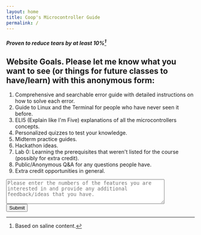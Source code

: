 ```yaml
---
layout: home
title: Coop's Microcontroller Guide
permalink: /
---
```


##### Proven to reduce tears by at least 10%[^1]

## Website Goals. Please let me know what you want to see (or things for future classes to have/learn) with this anonymous form:
1. Comprehensive and searchable error guide with detailed instructions on how to solve each error.
2. Guide to Linux and the Terminal for people who have never seen it before.
3. ELI5 (Explain like I'm Five) explanations of all the microcontrollers concepts.
4. Personalized quizzes to test your knowledge.
5. Midterm practice guides.
6. Hackathon ideas.
7. Lab 0: Learning the prerequisites that weren't listed for the course (possibly for extra credit).
8. Public/Anonymous Q&A for any questions people have.
9. Extra credit opportunities in general.

<form action="https://api.staticforms.xyz/submit" method="post">
        <!-- Replace with accesKey sent to your email -->
        <input type="hidden" name="accessKey" value="5d8d756d-ac14-4682-abc3-25782b5e86d3">
        <textarea name="message" rows="4" cols="50" placeholder="Please enter the numbers of the features you are interested in and provide any additional feedback/ideas that you have."></textarea><br>
        <input type="submit" value="Submit" />
        <input type="hidden" name="redirectTo" value="https://www.coopshap.com/ECE1181/">
</form>




[^1]: Based on saline content.